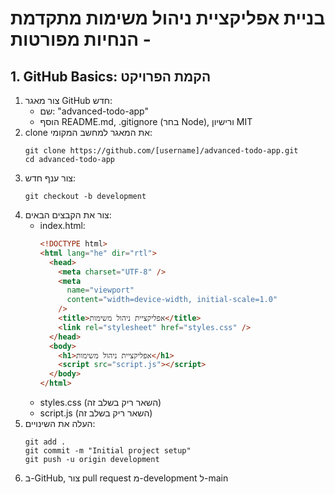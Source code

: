 # בניית אפליקציית ניהול משימות מתקדמת - הנחיות מפורטות

## 1. GitHub Basics: הקמת הפרויקט

1. צור מאגר GitHub חדש:
   - שם: "advanced-todo-app"
   - הוסף README.md, .gitignore (בחר Node), ורישיון MIT
2. clone את המאגר למחשב המקומי:
   ```
   git clone https://github.com/[username]/advanced-todo-app.git
   cd advanced-todo-app
   ```
3. צור ענף חדש:
   ```
   git checkout -b development
   ```
4. צור את הקבצים הבאים:
   - index.html:
     ```html
     <!DOCTYPE html>
     <html lang="he" dir="rtl">
       <head>
         <meta charset="UTF-8" />
         <meta
           name="viewport"
           content="width=device-width, initial-scale=1.0"
         />
         <title>אפליקציית ניהול משימות</title>
         <link rel="stylesheet" href="styles.css" />
       </head>
       <body>
         <h1>אפליקציית ניהול משימות</h1>
         <script src="script.js"></script>
       </body>
     </html>
     ```
   - styles.css (השאר ריק בשלב זה)
   - script.js (השאר ריק בשלב זה)
5. העלה את השינויים:
   ```
   git add .
   git commit -m "Initial project setup"
   git push -u origin development
   ```
6. ב-GitHub, צור pull request מ-development ל-main
